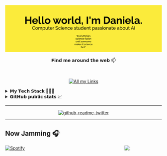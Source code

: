 
<img src="https://github.com/mrslima/mrslima/blob/main/header.svg" alt="header"/>



<!-- Stack Overflow Profile 
<a href="https://stackoverflow.com/users/story/14450222"><img align='left' float = 'left' src="https://github-readme-stackoverflow.vercel.app/?userID=14450222&theme=light" height="250"></a>
-->

<p align="center">
𝗙𝗶𝗻𝗱 𝗺𝗲 𝗮𝗿𝗼𝘂𝗻𝗱 𝘁𝗵𝗲 𝘄𝗲𝗯 📫</p>
<br>
<p align="center"><a href="https://taplink.cc/limaa.ds"><img alt="All my Links" src="https://img.shields.io/badge/linktree-1de9b6?logo=linktree&logoColor=white"></a></p>



<!-- Resume -->
<!--
<details>
  <summary>𝐂𝐕/𝐑𝐞𝐬𝐮𝐦𝐞 📃</summary>
  
  <h3>💻 Front-End</h3>
  <a href="https://github.com/search?q=user%3ADenverCoder1+language%3Ahtml"><img alt="HTML" src="https://img.shields.io/badge/HTML-E34F26.svg?logo=html5&logoColor=white"></a>
  <a href="https://github.com/search?q=user%3ADenverCoder1+language%3Acss"><img alt="CSS" src="https://img.shields.io/badge/CSS-1572B6.svg?logo=css3&logoColor=white"></a>
  <a href="https://github.com/search?q=user%3ADenverCoder1+language%3Ajavascript"><img alt="JavaScript" src="https://img.shields.io/badge/JavaScript-F7DF1E?logo=javascript&logoColor=black"></a>
  <a href="https://github.com/search?q=user%3ADenverCoder1+language%3AtypeScript"><img alt="TypeScript" src="https://img.shields.io/badge/TypeScript-007ACC.svg?logo=typescript&logoColor=white"></a>
  
  
  <h3>💾 Back-End</h3>
  <a href="https://github.com/search?q=user%3ADenverCoder1+language%3Abash"><img alt="Bash" src="https://img.shields.io/badge/Bash-121011.svg?logo=gnu-bash&logoColor=white"></a>
  <a href="https://github.com/search?q=user%3ADenverCoder1+language%3Ac"><img alt="C" src="https://custom-icon-badges.herokuapp.com/badge/C-03599C.svg?logo=c-in-hexagon&logoColor=white"></a>
  <a href="https://github.com/search?q=user%3ADenverCoder1+language%3Acpp"><img alt="C++" src="https://custom-icon-badges.herokuapp.com/badge/C++-9C033A.svg?logo=cpp2&logoColor=white"></a>
  <a href="https://github.com/search?q=user%3ADenverCoder1+language%3Acsharp"><img alt="C#" src="https://custom-icon-badges.herokuapp.com/badge/C%23-68217A.svg?logo=cs2&logoColor=white"></a>
  <a href="https://github.com/search?q=user%3ADenverCoder1+language%3Ajava"><img alt="Java" src="https://img.shields.io/badge/Java-007396.svg?logo=java&logoColor=white"></a>
  <a href="https://github.com/search?q=user%3ADenverCoder1+language%3Ajavascript"><img alt="NodeJS" src="https://img.shields.io/badge/Node.js-43853D.svg?logo=node.js&logoColor=white"></a>
  <a href="https://github.com/search?q=user%3ADenverCoder1+language%3Apython"><img alt="Python" src="https://img.shields.io/badge/Python-14354C.svg?logo=python&logoColor=white"></a>

  
  <h3>🧰 Frameworks and Libraries</h3>
  <a href="#"><img alt="Django" src="https://img.shields.io/badge/Django-092E20?logo=django&logoColor=white"></a>
  <a href="#"><img alt="Unittest" src="https://img.shields.io/badge/-Unittest-yellow?logo=Unittest&logoColor=white"></a>
  
  <h3>🗄️ Database</h3>
  <a href="#"><img alt="SQLite" src ="https://img.shields.io/badge/sqlite-%2307405e.svg?logo=sqlite&logoColor=white"></a>
  <a href="#"><img alt="MySQL" src="https://img.shields.io/badge/MySQL-00f.svg?logo=mysql&logoColor=white"></a>
  <a href="#"><img alt="PostgreSQL" src ="https://img.shields.io/badge/PostgreSQL-316192.svg?logo=postgresql&logoColor=white"></a>
  <a href="#"><img alt="MariaDB" src="https://img.shields.io/badge/MariaDB-003545?logo=mariadb&logoColor=white"></a>

  <h3>☁ Cloud</h3>
  <a href="#"><img alt="AWS" src="https://img.shields.io/badge/Amazon_AWS-232F3E?logo=amazon-aws&logoColor=white"></a>
  
  <h3>🗃 Container</h3>
  <a href="#"><img alt="Git" src="https://img.shields.io/badge/GIT-%23F05033.svg?&style=flat&logo=git&logoColor=white"></a>
  <a href="#"><img alt="GitHub" src="https://img.shields.io/badge/GITHUB-%23121011.svg?&style=flat&logo=github&logoColor=white"></a><br>

</details>
-->


<!-- My Tech Stack -->

<details>
  <summary>𝗠𝘆 𝗧𝗲𝗰𝗵 𝗦𝘁𝗮𝗰𝗸 👩🏻‍💻</summary>
  <h3 align="center">OS</h3>
  <p align="center">
    <a href="#"><img alt="Linux" src="https://img.shields.io/badge/𝗟𝗶𝗻𝘂𝘅-FCC624?style=bold&logo=linux&logoColor=black"></a>
    <a href="#"><img alt="Arch" src="https://img.shields.io/badge/𝙗𝙩𝙬 𝙄 𝙪𝙨𝙚 𝘼𝙧𝙘𝙝-1793D1?style=bold&logo=arch-linux&logoColor=white"></a>
  </p>
  
  <h3 align="center">Languages</h3>
  <p align="center">
    <a href="#"><img alt="Python" src="https://img.shields.io/badge/𝗣𝘆𝘁𝗵𝗼𝗻-14354C?style=bold&logo=python&logoColor=white"></a>
    <a href="#"><img alt="HTML5" src="https://img.shields.io/badge/𝗛𝗧𝗠𝗟𝟱-E34F26?style=bold&logo=html5&logoColor=white"></a>
    <a href="#"><img alt="CSS3" src="https://img.shields.io/badge/𝗖𝗦𝗦𝟯-1572B6?style=bold&logo=css3&logoColor=white"></a>
    <a href="#"><img alt="JavaScript" src="https://img.shields.io/badge/𝗝𝗮𝘃𝗮𝗦𝗰𝗿𝗶𝗽𝘁-F7DF1E?style=bold&logo=javascript&logoColor=black"></a>
    <a href="#"><img alt="TypeScript" src="https://img.shields.io/badge/𝗧𝘆𝗽𝗲𝗦𝗰𝗿𝗶𝗽𝘁-007ACC?style=bold&logo=typescript&logoColor=white"></a>
    <a href="#"><img alt="" src=""></a>
    <a href="#"><img alt="" src=""></a>
    <a href="#"><img alt="" src=""></a>
    
  </p>
  
  <h3 align="center">Database</h3>
  <p align="center">
    <a href="#"><img alt="SQLite" src="https://img.shields.io/badge/𝗦𝗤𝗟𝗶𝘁𝗲-07405E?style=bold&logo=sqlite&logoColor=white"></a>
    <a href="#"><img alt="MySQL" src="https://img.shields.io/badge/𝗠𝘆𝗦𝗤𝗟-00000F?style=bold&logo=mysql&logoColor=white"></a>
    <a href="#"><img alt="MariaDB" src="https://img.shields.io/badge/𝗠𝗮𝗿𝗶𝗮𝗗𝗕-003545?style=bold&logo=mariadb&logoColor=white"></a>
    <a href="#"><img alt="MongoDB" src="https://img.shields.io/badge/𝗠𝗼𝗻𝗴𝗼𝗗𝗕-white?style=bold&logo=mongodb&logoColor=4EA94B"></a>
    <a href="#"><img alt="" src=""></a>
    <a href="#"><img alt="" src=""></a>
    <a href="#"><img alt="" src=""></a>
  </p>
  
  <h3 align="center">Frameworks</h3>
  <p align="center">
    <a href="#"><img alt="Node.js" src="https://img.shields.io/badge/𝗡𝗼𝗱𝗲.𝗝𝗦-43853D?style=bold&logo=node.js&logoColor=white"></a>
    <a href="#"><img alt="Selenium" src="https://img.shields.io/badge/𝗦𝗲𝗹𝗲𝗻𝗶𝘂𝗺-43B02A?style=bold&logo=Selenium&logoColor=white"></a>
    <a href="#"><img alt="Jupyter" src="https://img.shields.io/badge/𝗝𝘂𝗽𝘆𝘁𝗲𝗿-F37626.svg?&style=bold&logo=Jupyter&logoColor=white"></a>
    <a href="#"><img alt="QT" src="https://img.shields.io/badge/𝗤𝗧-41CD52?style=bold&logo=qt&logoColor=white"></a>
    <a href="#"><img alt="Django" src="https://img.shields.io/badge/𝗗𝗷𝗮𝗻𝗴𝗼-092E20?style=bold&logo=django&logoColor=green"></a>
    <a href="#"><img alt="NPM" src="https://img.shields.io/badge/𝗡𝗣𝗠 -CB3837?style=bold&logo=npm&logoColor=white"></a>
    <a href="#"><img alt="ExpressJS" src="https://img.shields.io/badge/𝗘𝘅𝗽𝗿𝗲𝘀𝘀.𝗝𝗦-000000?style=bold&logo=express&logoColor=white"></a>
    <a href="#"><img alt="React" src="https://img.shields.io/badge/𝗥𝗲𝗮𝗰𝘁-20232A?style=bold&logo=react&logoColor=61DAFB"></a>
    <a href="#"><img alt="Redux" src="https://img.shields.io/badge/𝗥𝗲𝗱𝘂𝘅-593D88?style=bold&logo=redux&logoColor=white"></a>
    <a href="#"><img alt="Jest" src="https://img.shields.io/badge/𝗝𝗲𝘀𝘁-C21325?style=bold&logo=jest&logoColor=white"></a>
    <a href="#"><img alt="NextJS" src="https://img.shields.io/badge/𝗡𝗲𝘅𝘁.𝗝𝗦-000000?style=bold&logo=nextdotjs&logoColor=white"></a>
    <a href="#"><img alt="Strapi" src="https://img.shields.io/badge/𝗦𝘁𝗿𝗮𝗽𝗶-2e7eea?style=bold&logo=strapi&logoColor=white"></a>
    <a href="#"><img alt="" src=""></a>
    <a href="#"><img alt="" src=""></a>
    <a href="#"><img alt="" src=""></a>
    <a href="#"><img alt="" src=""></a>
    
  </p>
  
  <h3 align="center">Others</h3>
  <p align="center">
    <a href="#"><img alt="Git" src="https://img.shields.io/badge/-𝗚𝗶𝘁-%23F05032?style=bold&logo=git&logoColor=%23ffffff"></a>
    <a href="#"><img alt="MSOffice" src="https://img.shields.io/badge/𝗠𝗶𝗰𝗿𝗼𝘀𝗼𝗳𝘁 𝗢𝗳𝗳𝗶𝗰𝗲-D83B01?style=bold&logo=microsoft-office&logoColor=white"></a>
    <a href="#"><img alt="" src=""></a>
    <a href="#"><img alt="" src=""></a>
    <a href="#"><img alt="" src=""></a>
  </p>
</details>


<!-- GitHub Stats -->
<details>
  <summary>𝗚𝗶𝘁𝗛𝘂𝗯 𝗽𝘂𝗯𝗹𝗶𝗰 𝘀𝘁𝗮𝘁𝘀 📈</summary>
  <p align = "center">
  <img src ="https://github-readme-stats.vercel.app/api?username=mrslima&show_icons=true&count_private=true&theme=gruvbox&hide_border=true&hide=issues&bg_color=00000000">
  <img src ="https://github-readme-stats.vercel.app/api/top-langs/?username=mrslima&layout=compact&hide_border=true&theme=gruvbox&bg_color=00000000&langs_count=6">
  <img src ="https://github-readme-streak-stats.herokuapp.com?user=mrslima&theme=gruvbox&hide_border=true&background=FFFFFF00">
  </p>
</details>
  
----
<p align="center"><a href="https://github.com/gazf/github-readme-twitter"><img src="https://github-readme-twitter.gazf.vercel.app/api?id=mrslimaads&amp;layout=wide&amp;show_reply=off&amp;show_retweet=off" alt="github-readme-twitter"></a></p>

----

<!-- https://github.com/ashutosh00710/github-readme-activity-graph 
[![Ashutosh's github activity graph](https://activity-graph.herokuapp.com/graph?username=mrslima&theme=default&hide_border=true&bg_color=f7ede2&color=84a59d&line=f5cac3&point=84a59d&area=true&area_color=f28482)](https://github.com/ashutosh00710/github-readme-activity-graph)
 cool soft black 24292e -->


## Now Jamming :headphones: 
<p><a href="https://open.spotify.com/user/7jlpf23yb8n91ft6vsthz68hu"><img src="https://spotifybadge.vercel.app/api/spotify" alt="Spotify"></a>
<img align="right" src="https://media.giphy.com/media/HmEYYrsiMZDJC/giphy.gif" width="120px"></p>





<!--
Twitter Badge:
[![github-readme-twitter](https://github-readme-twitter.gazf.vercel.app/api?id=mrslimaads&layout=wide&show_reply=off&show_retweet=off)](https://github.com/gazf/github-readme-twitter)

Here are some ideas to get you started:

- 🔭 I’m currently working on ...
- 🌱 I’m currently learning ...
- 👯 I’m looking to collaborate on ...
- 🤔 I’m looking for help with ...
- 💬 Ask me about ...
- 📫 How to reach me: ...
- 😄 Pronouns: ...
- ⚡ Fun fact: ...
-->

<!--
<details>
  <summary><b>:computer: &nbsp;Main tech knowledge</b></summary>
  <br/>

![Java](https://img.shields.io/badge/JAVA-007396.svg?&style=flat&logo=java&logoColor=white)&nbsp;
![JSF](https://img.shields.io/badge/JSF-323330.svg?&style=flat&logo=eclipse&logoColor=white)&nbsp;
![Primefaces](https://img.shields.io/badge/PRIMEFACES-039BE5.svg?&style=flat&logoColor=white)&nbsp;
![Angular](https://img.shields.io/badge/ANGULAR-DD0031.svg?&style=flat&logo=angular&logoColor=white)&nbsp;
![Spring](https://img.shields.io/badge/SPRING-6DB33F.svg?&style=flat&logo=spring&logoColor=white)&nbsp;
![Hibernate](https://img.shields.io/badge/HIBERNATE-121011.svg?&style=flat&logo=red-hat&logoColor=white)&nbsp;\
![Flutter](https://img.shields.io/badge/FLUTTER-02569B.svg?&style=flat&logo=flutter&logoColor=white) &nbsp;
![GetX](https://img.shields.io/badge/GETX-%23121011.svg?&style=flat&logo=getx&logoColor=white) &nbsp;
![BLoC](https://img.shields.io/badge/BLOC-%23121011.svg?&style=flat&logo=bloc&logoColor=white) &nbsp;
![MobX](https://img.shields.io/badge/MOBX-%23121011.svg?&style=flat&logo=mobx&logoColor=white) &nbsp;
![Dart](https://img.shields.io/badge/DART-%230175C2.svg?&style=flat&logo=dart&logoColor=white) &nbsp;\
![HTML5](https://img.shields.io/badge/HTML5-E34F26.svg?&style=flat&logo=html5&logoColor=white)&nbsp;
![CSS3](https://img.shields.io/badge/CSS3-%231572B6.svg?&style=flat&logo=css3&logoColor=white)&nbsp;
![JavaScript](https://img.shields.io/badge/JAVASCRIPT-323330.svg?&style=flat&logo=javascript&logoColor=%23F7DF1E)&nbsp;
![TypeScript](https://img.shields.io/badge/TYPESCRIPT-%23007ACC.svg?&style=flat&logo=typescript&logoColor=white)&nbsp;\
![Git](https://img.shields.io/badge/GIT-%23F05033.svg?&style=flat&logo=git&logoColor=white)&nbsp;
![GitHub](https://img.shields.io/badge/GITHUB-%23121011.svg?&style=flat&logo=github&logoColor=white)&nbsp;
![GitLab](https://img.shields.io/badge/GITLAB-%23181717.svg?&style=flat&logo=gitlab&logoColor=white)&nbsp;
![Docker](https://img.shields.io/badge/DOCKER-2496ED.svg?&style=flat&logo=docker&logoColor=white)&nbsp;
![Ansible](https://img.shields.io/badge/ANSIBLE-%231A1918.svg?&style=flat&logo=ansible&logoColor=white)&nbsp;
![SonarQube](https://img.shields.io/badge/SONARQUBE-4E9BCD.svg?&style=flat&logo=sonarqube&logoColor=white)&nbsp;\
![Postgres](https://img.shields.io/badge/POSTGRES-%23316192.svg?&style=flat&logo=postgresql&logoColor=white)
![MySQL](https://img.shields.io/badge/MARIADB-4479A1.svg?&style=flat&logo=mariadb&logoColor=white)
![SQLite](https://img.shields.io/badge/SQLITE-003B57.svg?&style=flat&logo=sqlite&logoColor=white)\
![Ant](https://img.shields.io/badge/ANT-A81C7D.svg?&style=flat&logo=apache-ant)&nbsp;
![Maven](https://img.shields.io/badge/MAVEN-C71A36.svg?&style=flat&logo=apache-maven)&nbsp;
![Gradle](https://img.shields.io/badge/GRADLE-02303A.svg?&style=flat&logo=gradle)&nbsp;
![REST API](https://img.shields.io/badge/REST-02569B.svg?&style=flat&logo=rest&logoColor=white)&nbsp;
![GRAPHQL](https://img.shields.io/badge/GRAPHQL-E10098.svg?&style=flat&logo=graphql&logoColor=white)&nbsp;\
![LINUX](https://img.shields.io/badge/LINUX-FCC624?style=flat-square&logo=linux&logoColor=black)
![VSCode](https://img.shields.io/badge/VSCODE-007ACC.svg?&style=flat&logo=visual-studio-code)&nbsp;
![Eclipse](https://img.shields.io/badge/ECLIPSE-2C2255.svg?&style=flat&logo=eclipse)&nbsp;
![IntelliJ](https://img.shields.io/badge/INTELLIJ-000000.svg?&style=flat&logo=intellij-idea)&nbsp;\
![Clean Architecture](https://img.shields.io/badge/CLEAN%20ARCHITECTURE-6DB33F.svg?&style=flat&logoColor=white)&nbsp;
![Hexagonal Architecture](https://img.shields.io/badge/HEXAGONAL-2496ED.svg?&style=flat&logoColor=white)&nbsp;
![MVC Architecture](https://img.shields.io/badge/MVC-888888.svg?&style=flat&logoColor=white)&nbsp;
![MVVM Architecture](https://img.shields.io/badge/MVVM-888888.svg?&style=flat&logoColor=white)&nbsp;\
![DDD](https://img.shields.io/badge/DOMAIN%20DD-02569B.svg?&style=flat&logo=ddd&logoColor=white)&nbsp;
![TDD](https://img.shields.io/badge/TEST%20DD-E34F26.svg?&style=flat&logo=tdd&logoColor=white)&nbsp;
![PMBOK](https://img.shields.io/badge/PMBOK-DD0031.svg?&style=flat&logo=ddd&logoColor=white)&nbsp;
![SCRUM](https://img.shields.io/badge/SCRUM-6DB33F.svg?&style=flat&logo=ddd&logoColor=white)&nbsp;


Java, JSF, Primefaces, Angular, Spring, Springboot, JPA/Hibernate. 
Flutter, GetX, BLoC, MobX.
GitHub, GitLab, Docker, Ansible
Kotlin, Firebase.
Ant, Maven, Gradle, 
VSCode, Eclipse, IntelliJ IDEA.
HTML, CSS, JavaScript, TypeScript.
postgresql, pgadmin, mysql, sqlite.
TDD, BDD, DDD
clean architecture, hexagonal architecture, onion architecture, mvc, mvvm.
linux

</details>


jquery, sass
nestjs, nodejs, redis, nginx,
rest, graphql, grpc
apache kafka,
google cloud plataform, google app engine, aws
oracle, mariadb, mongodb, 
Kubernates, puppet, github actions
python, c, cpp, arduino
php, photoshop
blockchain, cryptocurrencies, cryptography, bitcoin, ethereum 


<details>
  <summary><b>:brain: &nbsp;Other knowledge, always learning</b></summary>
  <br/>

![Kotlin](https://img.shields.io/badge/KOTLIN-0095D5.svg?&style=flat&logo=kotlin&logoColor=white)&nbsp;
![Firebase](https://img.shields.io/badge/FIREBASE-FFCA28.svg?&style=flat&logo=firebase&logoColor=black)&nbsp;
![NestJS](https://img.shields.io/badge/NESTJS-E0234E.svg?&style=flat&logo=nestjs&logoColor=white)&nbsp;
![NodeJS](https://img.shields.io/badge/NODEJS-339933.svg?&style=flat&logo=node.js&logoColor=white)&nbsp;\
![Redis](https://img.shields.io/badge/REDIS-DC382D.svg?&style=flat&logo=redis&logoColor=white)&nbsp;
![Nginx](https://img.shields.io/badge/NGINX-269539.svg?&style=flat&logo=nginx&logoColor=white)&nbsp;
![GRPC](https://img.shields.io/badge/GRPC-4285F4.svg?&style=flat&logo=google&logoColor=white)&nbsp;
![Kafka](https://img.shields.io/badge/APACHA%20KAFKA-231F20.svg?&style=flat&logo=apache-kafka&logoColor=white)&nbsp;\
![Kubernetes](https://img.shields.io/badge/KUBERNETES-326CE5.svg?&style=flat&logo=kubernetes&logoColor=white)&nbsp;
![Puppet](https://img.shields.io/badge/PUPPET-FFAE1A.svg?&style=flat&logo=puppet&logoColor=black)&nbsp;
![GithubActions](https://img.shields.io/badge/GITHUB%20ACTIONS-2088FF.svg?&style=flat&logo=github-actions&logoColor=white)&nbsp;\
![GCP](https://img.shields.io/badge/GOOGLE%20CLOUD%20PLATAFORM-4285F4.svg?&style=flat&logo=google-cloud&logoColor=white)&nbsp;
![AWS](https://img.shields.io/badge/AMAZON%20AWS-232F3E.svg?&style=flat&logo=amazon-aws&logoColor=white)&nbsp;
![Oracle](https://img.shields.io/badge/ORACLE-F80000.svg?&style=flat&logo=oracle&logoColor=white)&nbsp;\
![Onion Architecture](https://img.shields.io/badge/ONION%20ARCHITECTURE-A81C7D.svg?&style=flat&logoColor=white)&nbsp;
![BDD](https://img.shields.io/badge/BEHAVIOR%20DD-4479A1.svg?&style=flat&logo=bdd&logoColor=white)&nbsp;
![MongoDB](https://img.shields.io/badge/MONGODB-47A248.svg?&style=flat&logo=mongodb&logoColor=white)&nbsp;
![Python](https://img.shields.io/badge/PYTHON-3776AB.svg?&style=flat&logo=python&logoColor=white)&nbsp;\
![Cpp](https://img.shields.io/badge/C++-00599C.svg?&style=flat&logo=c%2B%2B&logoColor=white)&nbsp;
![Arduino](https://img.shields.io/badge/ARDUINO-00979D.svg?&style=flat&logo=arduino&logoColor=white)&nbsp;
![JQuery](https://img.shields.io/badge/JQUERY-0769AD.svg?&style=flat&logo=jquery&logoColor=white)&nbsp;
![JSP](https://img.shields.io/badge/JSP-323330.svg?&style=flat&logo=eclipse&logoColor=white)&nbsp;
![SASS](https://img.shields.io/badge/SASS-CC6699.svg?&style=flat&logo=sass&logoColor=white)&nbsp;
![PHP](https://img.shields.io/badge/PHP-777BB4.svg?&style=flat&logo=php&logoColor=white)&nbsp;\
![PHOTOSHOP](https://img.shields.io/badge/PHOTOSHOP-31A8FF.svg?&style=flat&logo=adobe-photoshop&logoColor=white)&nbsp;
![XD](https://img.shields.io/badge/XD-FFC0CB.svg?&style=flat&logo=adobe-xd&logoColor=black)&nbsp;
![ILLUSTRATOR](https://img.shields.io/badge/ILLUSTRATOR-FFAE1A.svg?&style=flat&logo=adobe-illustrator&logoColor=black)&nbsp;\
![Blockchain](https://img.shields.io/badge/BLOCKCHAIN-121D33.svg?&style=flat&logo=blockchain-dot-com&logoColor=white)&nbsp;
![Cryptocurrencies](https://img.shields.io/badge/CRYPTOCURRENCY-00979D.svg?&style=flat&logo=cryptocurrency&logoColor=black)&nbsp;
![Bitcoin](https://img.shields.io/badge/BITCOIN-0769AD.svg?&style=flat&logo=bitcoin&logoColor=black)&nbsp;
![Ethereum](https://img.shields.io/badge/ETHEREUM-3C3C3D.svg?&style=flat&logo=ethereum&logoColor=white)&nbsp;

</details>
-->
